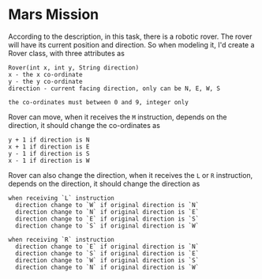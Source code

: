 Mars Mission
====================

According to the description, in this task, there is a robotic rover. The rover will have its current position and direction. So when modeling it, I'd create a Rover class, with three attributes as 

```
Rover(int x, int y, String direction)
x - the x co-ordinate
y - the y co-ordinate
direction - current facing direction, only can be N, E, W, S

the co-ordinates must between 0 and 9, integer only
```

Rover can move, when it receives the `M` instruction, depends on the direction, it should change the co-ordinates as
```
y + 1 if direction is N
x + 1 if direction is E
y - 1 if direction is S
x - 1 if direction is W
```

Rover can also change the direction, when it receives the `L` or `R` instruction, depends on the direction, it should change the direction as
```
when receiving `L` instruction
  direction change to `W` if original direction is `N`
  direction change to `N` if original direction is `E`
  direction change to `E` if original direction is `S`
  direction change to `S` if original direction is `W`

when receiving `R` instruction
  direction change to `E` if original direction is `N`
  direction change to `S` if original direction is `E`
  direction change to `W` if original direction is `S`
  direction change to `N` if original direction is `W`
```

